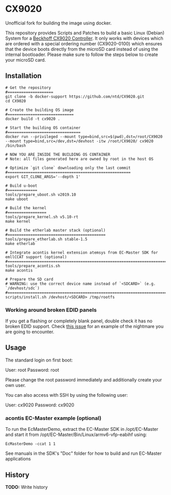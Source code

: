 # CX9020

Unofficial fork for building the image using docker.

This repository provides Scripts and Patches to build a basic Linux (Debian) System for a [Beckhoff CX9020 Controller](https://www.beckhoff.com/default.asp?embedded_pc/cx9020.htm).
It only works with devices which are ordered with a special ordering number (CX9020-0100) which ensures that the device boots directly from the microSD card instead of using the internal bootloader.
Please make sure to follow the steps below to create your microSD card.

## Installation
```
# Get the repository
#====================
git clone -b docker-support https://github.com/ntd/CX9020.git
cd CX9020

# Create the building OS image
#=============================
docker build -t cx9020 .

# Start the building OS container
#================================
docker run --privileged --mount type=bind,src=$(pwd),dst=/root/CX9020 --mount type=bind,src=/dev,dst=/devhost -itw /root/CX9020/ cx9020 /bin/bash

# NOW YOU ARE INSIDE THE BUILDING OS CONTAINER
# Note: all files generated here are owned by root in the host OS

# Optimize `git clone` downloading only the last commit
#======================================================
export GIT_CLONE_ARGS='--depth 1'

# Build u-boot
#=============
tools/prepare_uboot.sh v2019.10
make uboot

# Build the kernel
#=================
tools/prepare_kernel.sh v5.10-rt
make kernel

# Build the etherlab master stack (optional)
#===========================================
tools/prepare_etherlab.sh stable-1.5
make etherlab

# Integrate acontis kernel extension atemsys from EC-Master SDK for emllCCAT support (optional)
#==============================================================================================
tools/prepare_acontis.sh
make acontis

# Prepare the SD card
# WARNING: use the correct device name instead of `<SDCARD>` (e.g. `/devhost/sdc`)
#=================================================================================
scripts/install.sh /devhost/<SDCARD> /tmp/rootfs
```

### Working around broken EDID panels

If you get a flashing or completely blank panel, double check it has no broken EDID support. Check [this issue](https://github.com/Beckhoff/CX9020/issues/19) for an example of the nightmare you are going to encounter.

## Usage

The standard login on first boot:

User:     root
Password: root

Please change the root password immediately and additionally create your own user.

You can also access with SSH by using the following user:

User:     cx9020
Password: cx9020

### acontis EC-Master example (optional)

To run the EcMasterDemo, extract the EC-Master SDK in /opt/EC-Master and start it from /opt/EC-Master/Bin/Linux/armv6-vfp-eabihf using:
```
EcMasterDemo -ccat 1 1
```
See manuals in the SDK's "Doc" folder for how to build and run EC-Master applications

## History

**TODO:** Write history
